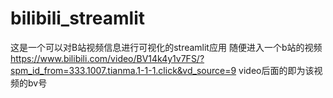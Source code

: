 # bilibili_streamlit
这是一个可以对B站视频信息进行可视化的streamlit应用
随便进入一个b站的视频
https://www.bilibili.com/video/BV14k4y1v7FS/?spm_id_from=333.1007.tianma.1-1-1.click&vd_source=9
video后面的即为该视频的bv号
